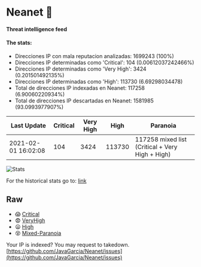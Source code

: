 # Neanet :hocho:
#### Threat intelligence feed
#### The stats:

- Direcciones IP con mala reputacion analizadas: 1699243 (100%)
- Direcciones IP determinadas como 'Critical':  104 (0.00612037242466%)
- Direcciones IP determinadas como 'Very High':  3424 (0.201501492135%)
- Direcciones IP determinadas como 'High':  113730 (6.69298034478)
- Total de direcciones IP indexadas en Neanet:  117258 (6.90060220934%)
- Total de direcciones IP descartadas en Neanet:  1581985 (93.0993977907%)

| Last Update | Critical | Very High | High | Paranoia |
| --- | --- | --- | --- | --- |
| 2021-02-01 16:02:08 | 104 | 3424 | 113730 | 117258 mixed list (Critical + Very High + High)|

![Stats](https://docs.google.com/spreadsheets/d/e/2PACX-1vSnaNMIXVabIpDJjufMlzH7poXnshF3mgd8Is1g9ytUEzVsP5my4Trn8f-xkoLLQ38xpL3HtmUexLo6/pubchart?oid=501124687&format=image)

For the historical stats go to: [link](/stats.csv)
## Raw
- :scream: [Critical](https://raw.githubusercontent.com/JavaGarcia/Neanet/master/blacklists/neanet_critical.txt)
- :fearful: [VeryHigh](https://raw.githubusercontent.com/JavaGarcia/Neanet/master/blacklists/neanet_veryHigh.txtt)
- :frowning: [High](https://raw.githubusercontent.com/JavaGarcia/Neanet/master/blacklists/neanet_high.txt)
- :dizzy_face: [Mixed-Paranoia](https://raw.githubusercontent.com/JavaGarcia/Neanet/master/blacklists/neanet_all.txt)


Your IP is indexed? You may request to takedown. [https://github.com/JavaGarcia/Neanet/issues](https://github.com/JavaGarcia/Neanet/issues)














































































































































































































































































































































































































































































































































































































































































































































































































































































































































































































































































































































































































































































































































































































































































































































































































































































































































































































































































































































































































































































































































































































































































































































































































































































































































































































































































































































































































































































































































































































































































































































































































































































































































































































































































































































































































































































































































































































































































































































































































































